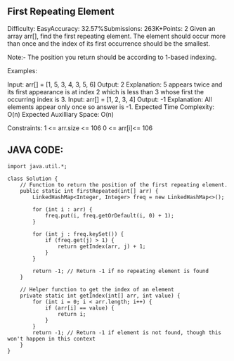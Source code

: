 ## First Repeating Element
Difficulty: EasyAccuracy: 32.57%Submissions: 263K+Points: 2
Given an array arr[], find the first repeating element. The element should occur more than once and the index of its first occurrence should be the smallest.

Note:- The position you return should be according to 1-based indexing. 

Examples:

Input: arr[] = [1, 5, 3, 4, 3, 5, 6]
Output: 2
Explanation: 5 appears twice and its first appearance is at index 2 which is less than 3 whose first the occurring index is 3.
Input: arr[] = [1, 2, 3, 4]
Output: -1
Explanation: All elements appear only once so answer is -1.
Expected Time Complexity: O(n)
Expected Auxilliary Space: O(n)

Constraints:
1 <= arr.size <= 106
0 <= arr[i]<= 106

## JAVA CODE:
```
import java.util.*;

class Solution {    
    // Function to return the position of the first repeating element.    
    public static int firstRepeated(int[] arr) {        
        LinkedHashMap<Integer, Integer> freq = new LinkedHashMap<>();
        
        for (int i : arr) {
            freq.put(i, freq.getOrDefault(i, 0) + 1);
        }

        for (int j : freq.keySet()) {
            if (freq.get(j) > 1) {
                return getIndex(arr, j) + 1;
            }
        }

        return -1; // Return -1 if no repeating element is found
    }
    
    // Helper function to get the index of an element
    private static int getIndex(int[] arr, int value) {
        for (int i = 0; i < arr.length; i++) {
            if (arr[i] == value) {
                return i;
            }
        }
        return -1; // Return -1 if element is not found, though this won't happen in this context
    }
}

```
